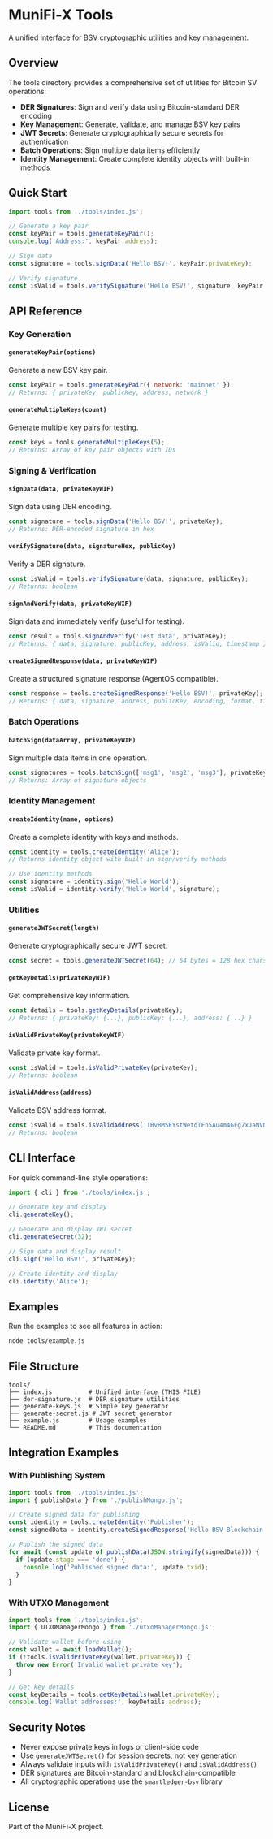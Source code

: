 # MuniFi-X Tools

A unified interface for BSV cryptographic utilities and key management.

## Overview

The tools directory provides a comprehensive set of utilities for Bitcoin SV operations:

- **DER Signatures**: Sign and verify data using Bitcoin-standard DER encoding
- **Key Management**: Generate, validate, and manage BSV key pairs
- **JWT Secrets**: Generate cryptographically secure secrets for authentication
- **Batch Operations**: Sign multiple data items efficiently
- **Identity Management**: Create complete identity objects with built-in methods

## Quick Start

```javascript
import tools from './tools/index.js';

// Generate a key pair
const keyPair = tools.generateKeyPair();
console.log('Address:', keyPair.address);

// Sign data
const signature = tools.signData('Hello BSV!', keyPair.privateKey);

// Verify signature  
const isValid = tools.verifySignature('Hello BSV!', signature, keyPair.publicKey);
```

## API Reference

### Key Generation

#### `generateKeyPair(options)`
Generate a new BSV key pair.

```javascript
const keyPair = tools.generateKeyPair({ network: 'mainnet' });
// Returns: { privateKey, publicKey, address, network }
```

#### `generateMultipleKeys(count)`
Generate multiple key pairs for testing.

```javascript
const keys = tools.generateMultipleKeys(5);
// Returns: Array of key pair objects with IDs
```

### Signing & Verification

#### `signData(data, privateKeyWIF)`
Sign data using DER encoding.

```javascript
const signature = tools.signData('Hello BSV!', privateKey);
// Returns: DER-encoded signature in hex
```

#### `verifySignature(data, signatureHex, publicKey)`
Verify a DER signature.

```javascript
const isValid = tools.verifySignature(data, signature, publicKey);
// Returns: boolean
```

#### `signAndVerify(data, privateKeyWIF)`
Sign data and immediately verify (useful for testing).

```javascript
const result = tools.signAndVerify('Test data', privateKey);
// Returns: { data, signature, publicKey, address, isValid, timestamp }
```

#### `createSignedResponse(data, privateKeyWIF)`
Create a structured signature response (AgentOS compatible).

```javascript
const response = tools.createSignedResponse('Hello BSV!', privateKey);
// Returns: { data, signature, address, publicKey, encoding, format, timestamp }
```

### Batch Operations

#### `batchSign(dataArray, privateKeyWIF)`
Sign multiple data items in one operation.

```javascript
const signatures = tools.batchSign(['msg1', 'msg2', 'msg3'], privateKey);
// Returns: Array of signature objects
```

### Identity Management

#### `createIdentity(name, options)`
Create a complete identity with keys and methods.

```javascript
const identity = tools.createIdentity('Alice');
// Returns identity object with built-in sign/verify methods

// Use identity methods
const signature = identity.sign('Hello World');
const isValid = identity.verify('Hello World', signature);
```

### Utilities

#### `generateJWTSecret(length)`
Generate cryptographically secure JWT secret.

```javascript
const secret = tools.generateJWTSecret(64); // 64 bytes = 128 hex chars
```

#### `getKeyDetails(privateKeyWIF)`
Get comprehensive key information.

```javascript
const details = tools.getKeyDetails(privateKey);
// Returns: { privateKey: {...}, publicKey: {...}, address: {...} }
```

#### `isValidPrivateKey(privateKeyWIF)`
Validate private key format.

```javascript
const isValid = tools.isValidPrivateKey(privateKey);
// Returns: boolean
```

#### `isValidAddress(address)`
Validate BSV address format.

```javascript
const isValid = tools.isValidAddress('1BvBMSEYstWetqTFn5Au4m4GFg7xJaNVN2');
// Returns: boolean
```

## CLI Interface

For quick command-line style operations:

```javascript
import { cli } from './tools/index.js';

// Generate key and display
cli.generateKey();

// Generate and display JWT secret
cli.generateSecret(32);

// Sign data and display result
cli.sign('Hello BSV!', privateKey);

// Create identity and display
cli.identity('Alice');
```

## Examples

Run the examples to see all features in action:

```bash
node tools/example.js
```

## File Structure

```
tools/
├── index.js          # Unified interface (THIS FILE)
├── der-signature.js  # DER signature utilities
├── generate-keys.js  # Simple key generator
├── generate-secret.js # JWT secret generator
├── example.js        # Usage examples
└── README.md         # This documentation
```

## Integration Examples

### With Publishing System

```javascript
import tools from './tools/index.js';
import { publishData } from './publishMongo.js';

// Create signed data for publishing
const identity = tools.createIdentity('Publisher');
const signedData = identity.createSignedResponse('Hello BSV Blockchain!');

// Publish the signed data
for await (const update of publishData(JSON.stringify(signedData))) {
  if (update.stage === 'done') {
    console.log('Published signed data:', update.txid);
  }
}
```

### With UTXO Management

```javascript
import tools from './tools/index.js';
import { UTXOManagerMongo } from './utxoManagerMongo.js';

// Validate wallet before using
const wallet = await loadWallet();
if (!tools.isValidPrivateKey(wallet.privateKey)) {
  throw new Error('Invalid wallet private key');
}

// Get key details
const keyDetails = tools.getKeyDetails(wallet.privateKey);
console.log('Wallet addresses:', keyDetails.address);
```

## Security Notes

- Never expose private keys in logs or client-side code
- Use `generateJWTSecret()` for session secrets, not key generation
- Always validate inputs with `isValidPrivateKey()` and `isValidAddress()`
- DER signatures are Bitcoin-standard and blockchain-compatible
- All cryptographic operations use the `smartledger-bsv` library

## License

Part of the MuniFi-X project.